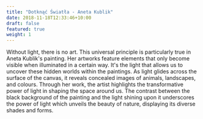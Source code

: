 ```yaml
---
title: "Dotknąć Światła - Aneta Kublik"
date: 2018-11-18T12:33:46+10:00
draft: false
featured: true
weight: 1
---
```

Without light, there is no art. This universal principle is particularly true in Aneta Kublik's painting.
Her artworks feature elements that only become visible when illuminated in a certain way. It's the light that allows us to uncover these hidden worlds within the paintings. As light glides across the surface of the canvas, it reveals concealed images of animals, landscapes, and colours.
Through her work, the artist highlights the transformative power of light in shaping the space around us. The contrast between the black background of the painting and the light shining upon it underscores the power of light which unveils the beauty of nature, displaying its diverse shades and forms.